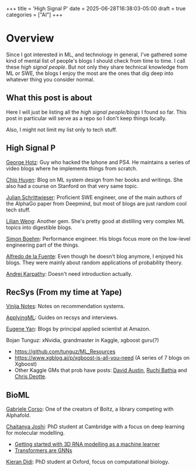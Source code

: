 +++
title = 'High Signal P'
date = 2025-06-28T16:38:03-05:00
draft = true
categories = ["AI"]
+++

# Overview

Since I got interested in ML, and technology in general, I've gathered some kind of mental list of people's blogs I should check from time to time. I call these _high signal people_. But not only they share technical knowledge from ML or SWE, the blogs I enjoy the most are the ones that dig deep into whatever thing you consider normal.

## What this post is about 

Here I will just be listing all the _high signal people/blogs_ I found so far. This post in particular will serve as a repo so I don't keep things locally. 

Also, I might not limit my list only to tech stuff. 

## High Signal P 

[George Hotz](https://www.youtube.com/@geohotarchive): Guy who hacked the Iphone and PS4. He maintains a series of video blogs where he implements things from scratch.

[Chip Huyen](https://huyenchip.com): Blog on ML system design from her books and writings. She also had a course on Stanford on that very same topic. 

[Julian Schrittwieser](https://www.furidamu.org): Proficient SWE engineer, one of the main authors of the AlphaGo paper from Deepmind, but most of blogs are just random cool tech stuff. 

[Lilian Weng](https://lilianweng.github.io): Another gem. She's pretty good at distilling very complex ML topics into digestible blogs.

[Simon Boehm](https://siboehm.com): Performance engineer. His blogs focus more on the low-level engineering part of the things. 

[Alfredo de la Fuente](https://github.com/Alfo5123): Even though he doesn't blog anymore, I enjoyed his blogs. They were mainly about random applications of probability theory.

[Andrej Karpathy](https://karpathy.bearblog.dev/blog/): Doesn't need introduction actually.

## RecSys (From my time at Yape)

[Vinija Notes](https://vinija.ai/recsys/): Notes on recommendation systems.

[ApplyingML](https://applyingml.com/): Guides on recsys and interviews. 

[Eugene Yan](https://eugeneyan.com/): Blogs by principal applied scientist at Amazon.

Bojan Tunguz: xNvidia, grandmaster in Kaggle, xgboost guru(?)
- https://github.com/tunguz/ML_Resources
- https://www.xgblog.ai/p/xgboost-is-all-you-need (A series of 7 blogs on Xgboost)
- Other Kaggle GMs that prob have posts: [David Austin](https://www.kaggle.com/tivfrvqhs5), [Ruchi Bathia](https://www.kaggle.com/tivfrvqhs5) and [Chris Deotte](https://www.kaggle.com/cdeotte).

## BioML

[Gabriele Corso](https://github.com/gcorso): One of the creators of Boltz, a library competing with Alphafold. 

[Chaitanya Joshi](https://www.chaitjo.com/post/): PhD student at Cambridge with a focus on deep learning for molecular modelling.
- [Getting started with 3D RNA modelling as a machine learner](https://www.chaitjo.com/post/rna-modelling-and-design/)
- [Transformers are GNNs](https://www.chaitjo.com/post/transformers-are-gnns/)

[Kieran Didi](https://kdidi.netlify.app/index/): PhD student at Oxford, focus on computational biology.

